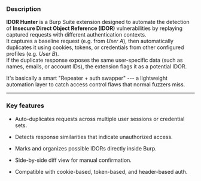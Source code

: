 ### **Description**

**IDOR Hunter** is a Burp Suite extension designed to automate the detection of **Insecure Direct Object Reference (IDOR)** vulnerabilities by replaying captured requests with different authentication contexts.\
It captures a baseline request (e.g. from *User A*), then automatically duplicates it using cookies, tokens, or credentials from other configured profiles (e.g. *User B*).\
If the duplicate response exposes the same user-specific data (such as names, emails, or account IDs), the extension flags it as a potential IDOR.

It's basically a smart "Repeater + auth swapper" --- a lightweight automation layer to catch access control flaws that normal fuzzers miss.

* * * * *

### **Key features**

-   Auto-duplicates requests across multiple user sessions or credential sets.

-   Detects response similarities that indicate unauthorized access.

-   Marks and organizes possible IDORs directly inside Burp.

-   Side-by-side diff view for manual confirmation.

-   Compatible with cookie-based, token-based, and header-based auth.
